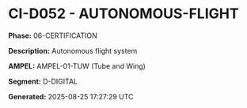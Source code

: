 # CI-D052 - AUTONOMOUS-FLIGHT

**Phase:** 06-CERTIFICATION

**Description:** Autonomous flight system

**AMPEL:** AMPEL-01-TUW (Tube and Wing)

**Segment:** D-DIGITAL

**Generated:** 2025-08-25 17:27:29 UTC

